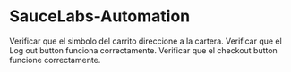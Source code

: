 # SauceLabs-Automation

Verificar que el simbolo del carrito direccione a la cartera.
Verificar que el Log out button funciona correctamente.
Verificar que el checkout button funcione correctamente.
